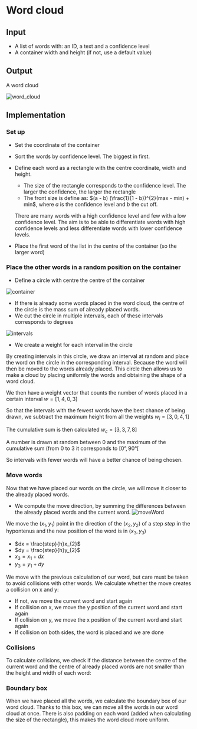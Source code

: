 # Word cloud

## Input

- A list of words with: an ID, a text and a confidence level  
- A container width and height (if not, use a default value)

## Output

A word cloud

![word_cloud](https://user-images.githubusercontent.com/43374563/230405197-985de0df-5e9b-4c76-9f38-04ba9bb5d6f0.png)

## Implementation

### Set up
- Set the coordinate of the container
- Sort the words by confidence level. The biggest in first.
- Define each word as a rectangle with the centre coordinate, width and height.
  - The size of the rectangle corresponds to the confidence level. The larger the confidence, the larger the rectangle
  - The front size is define as: $(a - b) (\frac{1}{1 - b})^{2}(max - min) + min$, where $a$ is the confidence level and $b$ the cut off.
  
  There are many words with a high confidence level and few with a low confidence level. The aim is to be able to differentiate words with high confidence levels and less differentiate words with lower confidence levels. 
- Place the first word of the list in the centre of the container (so the larger word)

### Place the other words in a random position on the container
- Define a circle with centre the centre of the container

 ![container](https://user-images.githubusercontent.com/43374563/230428879-d447779d-c99a-4970-a109-255be626a1a2.png)

  - If there is already some words placed in the word cloud, the centre of the circle is the mass sum of already placed words.
- We cut the circle in multiple intervals, each of these intervals corresponds to degrees

![intervals](https://user-images.githubusercontent.com/43374563/230429897-7b9ae668-224d-417b-8cac-7c1986777931.png)

  - We create a weight for each interval in the circle
   
By creating intervals in this circle, we draw an interval at random and place the word on the circle in the corresponding interval.
Because the word will then be moved to the words already placed. This circle then allows us to make a cloud by placing uniformly the words and obtaining the shape of a word cloud.

We then have a weight vector that counts the number of words placed in a certain interval
$w = [1, 4, 0, 3]$

So that the intervals with the fewest words have the best chance of being drawn, we subtract the maximum height from all the weights $w_{i} = [3, 0, 4, 1]$

The cumulative sum is then calculated $w_{c} = [3, 3, 7, 8]$

A number is drawn at random between 0 and the maximum of the cumulative sum (from 0 to 3 it corresponds to $[0°, 90°[$

So intervals with fewer words will have a better chance of being chosen.

### Move words
Now that we have placed our words on the circle, we will move it closer to the already placed words.

- We compute the move direction, by summing the differences between the already placed words and the current word.
![moveWord](https://user-images.githubusercontent.com/43374563/232424322-d95c26d3-d313-42a9-aa91-a3920228b54e.png)

We move the $(x_{1}, y_{1})$ point in the direction of the $(x_{2}, y_{2})$ of a step $step$ in the hypontenus and the new position of the word is in $(x_{3}, y_{3})$
- $dx = \frac{step}{h}x_{2}$
- $dy = \frac{step}{h}y_{2}$
- $x_{3} = x_{1} + dx$
- $y_{3} = y_{1} + dy$


We move with the previous calculation of our word, but care must be taken to avoid collisions with other words.
We calculate whether the move creates a collision on x and y:
  - If not, we move the current word and start again
  - If collision on x, we move the y position of the current word and start again
  - If collision on y, we move the x position of the current word and start again
  - If collision on both sides, the word is placed and we are done

### Collisions
To calculate collisions, we check if the distance between the centre of the current word and the centre of already placed words are not smaller than the height and width of each word:

### Boundary box
When we have placed all the words, we calculate the boundary box of our word cloud. Thanks to this box, we can move all the words in our word cloud at once.
There is also padding on each word (added when calculating the size of the rectangle), this makes the word cloud more uniform.
